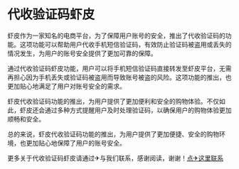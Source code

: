 # 代收验证码虾皮

虾皮作为一家知名的电商平台，为了保障用户账号的安全，推出了代收验证码的功能。这项功能可以帮助用户代收手机短信验证码，有效防止验证码被盗用或丢失的情况发生，为用户的账号安全提供了更加可靠的保障。

通过代收验证码虾皮功能，用户可以将手机短信验证码直接转发至虾皮平台，无需再担心因为手机丢失或验证码被盗用而导致账号被盗的风险。这项功能的推出，也更加贴心地满足了用户对账号安全的需求。

虾皮代收验证码功能的推出，为用户提供了更加便利和安全的购物体验。不仅如此，虾皮还会通过多种方式提醒用户及时处理验证码，以确保用户的购物体验更加顺畅和安全。

总的来说，虾皮代收验证码功能的推出，为用户提供了更加便捷、安全的购物环境，也更加贴心地保障了用户的账号安全。

更多关于代收验证码虾皮请通过✈与我们联系，感谢阅读，谢谢！[点✈这里联系](https://c.k02.cc)